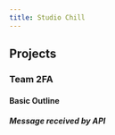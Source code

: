 ```yaml
---
title: Studio Chill
---
```


## Projects
### Team 2FA
#### Basic Outline
##### Message received by API
#####
